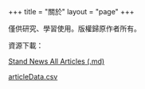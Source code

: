 +++
title = "關於"
layout = "page"
+++

僅供研究、學習使用。版權歸原作者所有。

資源下載：

[Stand News All Articles (.md)](https://drive.google.com/file/d/16owvPwiyLwM1tzT436wdLSzPBM1a_dtF/view?usp=sharing)

[articleData.csv](https://drive.google.com/file/d/1DBgsm-lzWyaRIyNK3Uhu5MMJhc7RtSO-/view?usp=sharing)
